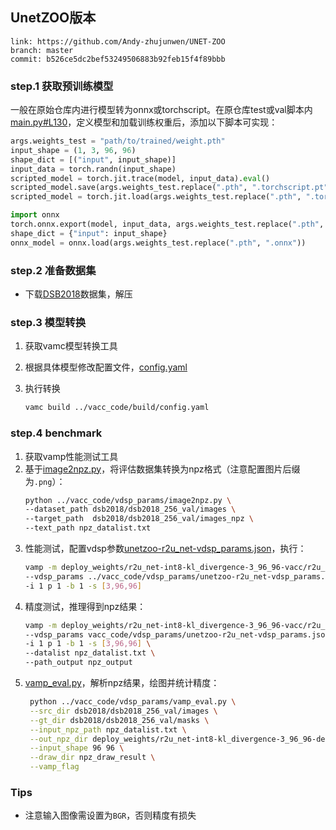 ## UnetZOO版本

```
link: https://github.com/Andy-zhujunwen/UNET-ZOO
branch: master
commit: b526ce5dc2bef53249506883b92feb15f4f89bbb
```

### step.1 获取预训练模型

一般在原始仓库内进行模型转为onnx或torchscript。在原仓库test或val脚本内[main.py#L130](https://github.com/Andy-zhujunwen/UNET-ZOO/blob/master/main.py#L130)，定义模型和加载训练权重后，添加以下脚本可实现：

```python
args.weights_test = "path/to/trained/weight.pth"
input_shape = (1, 3, 96, 96)
shape_dict = [("input", input_shape)]
input_data = torch.randn(input_shape)
scripted_model = torch.jit.trace(model, input_data).eval()
scripted_model.save(args.weights_test.replace(".pth", ".torchscript.pt"))
scripted_model = torch.jit.load(args.weights_test.replace(".pth", ".torchscript.pt"))

import onnx
torch.onnx.export(model, input_data, args.weights_test.replace(".pth", ".onnx"), input_names=["input"], output_names=["output"], opset_version=11)
shape_dict = {"input": input_shape}
onnx_model = onnx.load(args.weights_test.replace(".pth", ".onnx"))
```


### step.2 准备数据集
- 下载[DSB2018](https://github.com/sunalbert/DSB2018)数据集，解压


### step.3 模型转换
1. 获取vamc模型转换工具
2. 根据具体模型修改配置文件，[config.yaml](../vacc_code/build/config.yaml)
3. 执行转换

   ```bash
   vamc build ../vacc_code/build/config.yaml
   ```

### step.4 benchmark
1. 获取vamp性能测试工具
2. 基于[image2npz.py](../../common/utils/image2npz.py)，将评估数据集转换为npz格式（注意配置图片后缀为`.png`）：
    ```bash
    python ../vacc_code/vdsp_params/image2npz.py \
    --dataset_path dsb2018/dsb2018_256_val/images \
    --target_path  dsb2018/dsb2018_256_val/images_npz \
    --text_path npz_datalist.txt
    ```
3. 性能测试，配置vdsp参数[unetzoo-r2u_net-vdsp_params.json](../vacc_code/vdsp_params/unetzoo-r2u_net-vdsp_params.json)，执行：
    ```bash
    vamp -m deploy_weights/r2u_net-int8-kl_divergence-3_96_96-vacc/r2u_net \
    --vdsp_params ../vacc_code/vdsp_params/unetzoo-r2u_net-vdsp_params.json \
    -i 1 p 1 -b 1 -s [3,96,96]
    ```
4. 精度测试，推理得到npz结果：
    ```bash
    vamp -m deploy_weights/r2u_net-int8-kl_divergence-3_96_96-vacc/r2u_net \
    --vdsp_params vacc_code/vdsp_params/unetzoo-r2u_net-vdsp_params.json \
    -i 1 p 1 -b 1 -s [3,96,96] \
    --datalist npz_datalist.txt \
    --path_output npz_output
    ```
5. [vamp_eval.py](../vacc_code/vdsp_params/vamp_eval.py)，解析npz结果，绘图并统计精度：
   ```bash
    python ../vacc_code/vdsp_params/vamp_eval.py \
    --src_dir dsb2018/dsb2018_256_val/images \
    --gt_dir dsb2018/dsb2018_256_val/masks \
    --input_npz_path npz_datalist.txt \
    --out_npz_dir deploy_weights/r2u_net-int8-kl_divergence-3_96_96-debug-result \
    --input_shape 96 96 \
    --draw_dir npz_draw_result \
    --vamp_flag
   ```


### Tips

- 注意输入图像需设置为`BGR`，否则精度有损失
